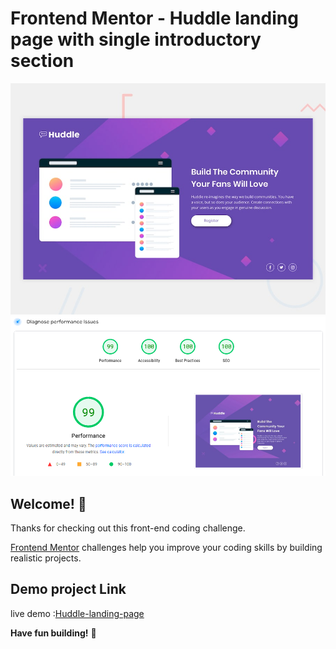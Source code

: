 # Frontend Mentor - Huddle landing page with single introductory section

![Design preview for the Huddle landing page with single introductory section](./design/desktop-preview.jpg)
<img src="https://github.com/OmprakashR/Huddle-landing-page/blob/main/PageSpeed-Insights.png">

## Welcome! 👋

Thanks for checking out this front-end coding challenge.

[Frontend Mentor](https://www.frontendmentor.io) challenges help you improve your coding skills by building realistic projects.

 
##  Demo project Link

 live demo :[Huddle-landing-page](https://omprakashr.github.io/Huddle-landing-page/)

**Have fun building!** 🚀
